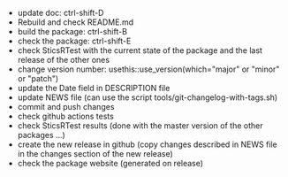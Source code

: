 
* update doc: ctrl-shift-D
* Rebuild and check README.md
* build the package: ctrl-shift-B
* check the package: ctrl-shift-E
* check SticsRTest with the current state of the package and the last release of the other ones
* change version number: usethis::use_version(which="major" or "minor" or "patch")
* update the Date field in DESCRIPTION file
* update NEWS file (can use the script tools/git-changelog-with-tags.sh)
* commit and push changes
* check github actions tests
* check SticsRTest results (done with the master version of the other packages ...)
* create the new release in github (copy changes described in NEWS file in the changes section of the new release)
* check the package website (generated on release) 
